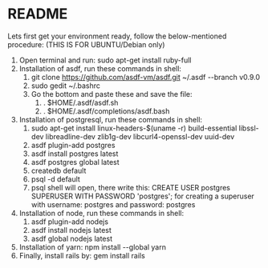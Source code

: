 # README

Lets first get your environment ready, follow the below-mentioned procedure:
(THIS IS FOR UBUNTU/Debian only)

1. Open terminal and run: sudo apt-get install ruby-full 
2. Installation of asdf, run these commands in shell:
    1. git clone https://github.com/asdf-vm/asdf.git ~/.asdf --branch v0.9.0
    2. sudo gedit ~/.bashrc
    3. Go the bottom and paste these and save the file:
        1. . $HOME/.asdf/asdf.sh
        2. . $HOME/.asdf/completions/asdf.bash
3. Installation of postgresql, run these commands in shell:
    1. sudo apt-get install linux-headers-$(uname -r) build-essential libssl-dev libreadline-dev zlib1g-dev libcurl4-openssl-dev uuid-dev
    2. asdf plugin-add postgres
    3. asdf install postgres latest
    4. asdf postgres global latest
    5. createdb default
    6. psql -d default
    7. psql shell will open, there write this: CREATE USER postgres SUPERUSER WITH PASSWORD 'postgres'; for creating a superuser with username: postgres and password: postgres
4. Installation of node, run these commands in shell:
    1. asdf plugin-add nodejs
    2. asdf install nodejs latest
    3. asdf global nodejs latest
5. Installation of yarn: npm install --global yarn
6. Finally, install rails by: gem install rails
    
